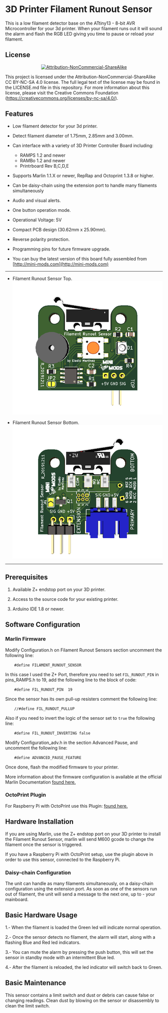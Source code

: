 # 3D Printer Filament Runout Sensor
This is a low filament detector base on the ATtiny13 - 8-bit AVR Microcontroller for your 3d printer. When your filament runs out it will sound the alarm and flash the RGB LED giving you time to pause or reload your filament.

License
-------
<div align="center"><a rel="license" href="https://creativecommons.org/licenses/by-nc-sa/4.0/"><img alt="Attribution-NonCommercial-ShareAlike" style="border-width:0" src="https://i.creativecommons.org/l/by-nc-sa/4.0/88x31.png" /></a><br /></div>

This project is licensed under the Attribution-NonCommercial-ShareAlike CC BY-NC-SA 4.0 license. The full legal text of the license may be found in the LICENSE.md file in this repository. For more information about this license, please visit 
the Creative Commons Foundation (https://creativecommons.org/licenses/by-nc-sa/4.0/).

Features
--------
* Low filament detector for your 3d printer.

* Detect filament diameter of 1.75mm, 2.85mm and 3.00mm.

* Can interface with a variety of 3D Printer Controller Board including:
	- RAMPS 1.2 and newer
	- RAMBo 1.2 and newer
	- Printrboard Rev B,C,D,E

* Supports Marlin 1.1.X or newer, RepRap and Octoprint 1.3.8 or higher.

* Can be daisy-chain using the extension port to handle many filaments simultaneously

* Audio and visual alerts.

* One button operation mode.

* Operational Voltage: 5V

* Compact PCB design (30.62mm x 25.90mm).

* Reverse polarity protection.

* Programming pins for future firmware upgrade.

* You can buy the latest version of this board fully assembled from [http://mini-mods.com](http://mini-mods.com)

----------
* Filament Runout Sensor Top.
![Filament Runout Sensor Top](pictures/top_white.png)

* Filament Runout Sensor Bottom.
![Filament Runout Sensor Bottom](pictures/bottom_white.png)
----------

Prerequisites
---------------------
1. Available Z+ endstop port on your 3D printer. 

2. Access to the source code for your existing printer.

3. Arduino IDE 1.8 or newer.

Software Configuration
----------------------
### Marlin Firmware

Modify Configuration.h on Filament Runout Sensors section uncomment the following line:

		#define FILAMENT_RUNOUT_SENSOR
			
In this case I used the Z+ Port, therefore you need to set <code>FIL_RUNOUT_PIN</code> in pins_RAMPS.h to 19, add the following line to the block of code:

		#define FIL_RUNOUT_PIN  19
			
Since the sensor has its own pull-up resisters comment the following line:

		//#define FIL_RUNOUT_PULLUP 
		
Also if you need to invert the logic of the sensor set to <code>true</code> the following line:

		#define FIL_RUNOUT_INVERTING false
		
Modify Configuration_adv.h in the section Advanced Pause, and uncomment the following line:

		#define ADVANCED_PAUSE_FEATURE
		
Once done, flash the modified firmware to your printer.

More information about the firmware configuration is available at the official Marlin Documentation [found here.](http://marlinfw.org/docs/configuration/configuration.html#filament-runout-sensor)


### OctoPrint Plugin

For Raspberry Pi with OctoPrint use this Plugin: [found here.](https://plugins.octoprint.org/plugins/filament_sensor_reloaded/)

Hardware Installation
---------------------
If you are using Marlin, use the Z+ endstop port on your 3D printer to install the Filament Runout Sensor, marlin will send M600 gcode to change the filament once the sensor is triggered.

If you have a Raspberry Pi with OctoPrint setup, use the plugin above in order to use this sensor, connected to the Raspberry Pi.

### Daisy-chain Configuration

The unit can handle as many filaments simultaneously, on a daisy-chain configuration using the extension port. As soon as one of the sensors run out of filament, the unit will send a message to the next one, up to - your mainboard.

Basic Hardware Usage
--------------------
1.- When the filament is loaded the Green led will indicate normal operation.

2.- Once the sensor detects no filament, the alarm will start, along with a flashing Blue and Red led indicators.

3.- You can mute the alarm by pressing the push button, this will set the sensor in standby mode with an intermittent Blue led.

4.- After the filament is reloaded, the led indicator will switch back to Green.

Basic Maintenance
-----------------
This sensor contains a limit switch and dust or debris can cause false or changing readings. Clean dust by blowing on the sensor or disassembly to clean the limit switch.